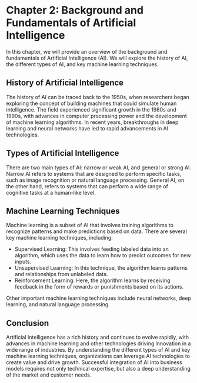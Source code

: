Chapter 2: Background and Fundamentals of Artificial Intelligence
=================================================================

In this chapter, we will provide an overview of the background and fundamentals of Artificial Intelligence (AI). We will explore the history of AI, the different types of AI, and key machine learning techniques.

History of Artificial Intelligence
----------------------------------

The history of AI can be traced back to the 1950s, when researchers began exploring the concept of building machines that could simulate human intelligence. The field experienced significant growth in the 1980s and 1990s, with advances in computer processing power and the development of machine learning algorithms. In recent years, breakthroughs in deep learning and neural networks have led to rapid advancements in AI technologies.

Types of Artificial Intelligence
--------------------------------

There are two main types of AI: narrow or weak AI, and general or strong AI. Narrow AI refers to systems that are designed to perform specific tasks, such as image recognition or natural language processing. General AI, on the other hand, refers to systems that can perform a wide range of cognitive tasks at a human-like level.

Machine Learning Techniques
---------------------------

Machine learning is a subset of AI that involves training algorithms to recognize patterns and make predictions based on data. There are several key machine learning techniques, including:

* Supervised Learning: This involves feeding labeled data into an algorithm, which uses the data to learn how to predict outcomes for new inputs.
* Unsupervised Learning: In this technique, the algorithm learns patterns and relationships from unlabeled data.
* Reinforcement Learning: Here, the algorithm learns by receiving feedback in the form of rewards or punishments based on its actions.

Other important machine learning techniques include neural networks, deep learning, and natural language processing.

Conclusion
----------

Artificial Intelligence has a rich history and continues to evolve rapidly, with advances in machine learning and other technologies driving innovation in a wide range of industries. By understanding the different types of AI and key machine learning techniques, organizations can leverage AI technologies to create value and drive growth. Successful integration of AI into business models requires not only technical expertise, but also a deep understanding of the market and customer needs.
